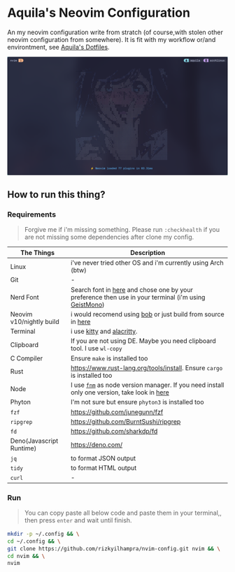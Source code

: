 # Aquila's Neovim Configuration
An my neovim configuration write from stratch (of course,with stolen other neovim configuration from somewhere). It is fit with my workflow or/and environtment, see [Aquila's Dotfiles](https://github.com/rizkyilhampra/dotfilesv2).

![screenshot](./src/2024-03-15-221218_hyprshot.png)

## How to run this thing?
### Requirements
> Forgive me if i'm missing something. Please run `:checkhealth` if you are not missing some dependencies after clone my config.

The Things|Description
---|---
Linux|i've never tried other OS and i'm currently using Arch (btw)
Git|-
Nerd Font|Search font in [here](https://nerdfonts.com) and chose one by your preference then use in your terminal (i'm using [GeistMono](https://github.com/ryanoasis/nerd-fonts/releases/download/v3.1.1/GeistMono.zip))
Neovim v10/nightly build|i would recomend using [bob](https://github.com/MordechaiHadad/bob) or just build from source in [here](https://github.com/neovim/neovim?tab=readme-ov-file#install-from-source)
Terminal|i use [kitty](https://sw.kovidgoyal.net/kitty/) and [alacritty](https://alacritty.org/).
Clipboard|If you are not using DE. Maybe you need clipboard tool. I  use `wl-copy`
C Compiler|Ensure `make` is installed too
Rust|https://www.rust-lang.org/tools/install. Ensure `cargo` is installed too
Node|I use [`fnm`](https://github.com/Schniz/fnm) as node version manager. If you need install only one version, take look in [here](https://github.com/nodesource/distributions?tab=readme-ov-file#installation-instructions)
Phyton|I'm not sure but ensure `phyton3` is installed too
`fzf`|https://github.com/junegunn/fzf
`ripgrep`|https://github.com/BurntSushi/ripgrep
`fd`|https://github.com/sharkdp/fd
Deno(Javascript Runtime)|https://deno.com/
`jq`|to format JSON output
`tidy`|to format HTML output
`curl`|-
### Run
> You can copy paste all below code and paste them in your terminal,, then press `enter` and wait until finish.

```bash
mkdir -p ~/.config && \
cd ~/.config && \
git clone https://github.com/rizkyilhampra/nvim-config.git nvim && \
cd nvim && \
nvim
```